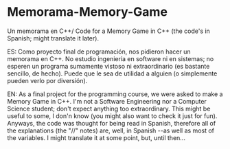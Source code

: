 # Memorama-Memory-Game
Un memorama en C++/ Code for a Memory Game in C++ (the code's in Spanish; might translate it later).

ES: Como proyecto final de programación, nos pidieron hacer un memorama en C++. No estudio ingeniería en software ni en sistemas; no esperen un programa sumamente vistoso ni extraordinario (es bastante sencillo, de hecho). Puede que le sea de utilidad a alguien (o simplemente pueden verlo por diversión).

EN: As a final project for the programming course,  we were asked to make a Memory Game in C++. I'm not a Software Engineering nor a Computer Science student; don't expect anything too extraordinary. This might be useful to some, I don'n know (you might also want to check it just for fun). Anyways, the code was thought for being read in Spanish, therefore all of the explanations (the "//" notes) are, well, in Spanish --as well as most of the variables. I might translate it at some point, but, until then...
